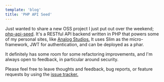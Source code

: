 ```yaml
---
template: 'blog'
title: 'PHP API Seed' 
---
```


<app-blog-post
  title='PHP API Seed' 
  date='06.07.2017' 
  image="/assets/blog-post-images/php.png">
  
  <div>
    <p>Just wanted to share a new OSS project I just put out over the weekend; <a href="https://github.com/thegreenhouseio/php-api-seed" target="_blank" rel="noopener" @onclick="captureOutboundLink('https://github.com/thegreenhouseio/php-api-seed'); return false;">php-api-seed</a>.  It&apos;s a RESTful API backend written in PHP that powers some of my personal sites, like <a href="https://www.analogstudios.net" target="_blank" rel="noopener" @onclick="captureOutboundLink('https://www.analogstudios.net'); return false;">Analog Studios.</a>  It uses Slim as the micro-framework, JWT for authentication, and can be deployed as a phar.</p>
    <p>It definitely has some room for some refactoring improvements, and I&apos;m always open to feedback, in particular around security.</p>
    <p>Please feel free to leave thoughts and feedback, bug reports, or feature requests by using the <a href="https://github.com/thegreenhouseio/php-api-seed/issues" target="_blank" rel="noopener" @onclick="captureOutboundLink('https://github.com/thegreenhouseio/php-api-seed/issues'); return false;">issue tracker.</a></p>
  
  </div>
</app-blog-post>